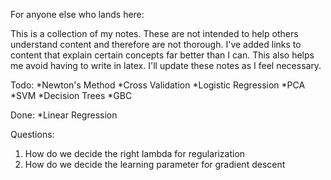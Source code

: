 For anyone else who lands here:

This is a collection of my notes. These are not intended to help others understand content and therefore are not thorough. I've added links to content that explain certain concepts far better than I can. This also helps me avoid having to write in latex. I'll update these notes as I feel necessary.

Todo:
*Newton's Method
*Cross Validation
*Logistic Regression
*PCA
*SVM
*Decision Trees
*GBC

Done:
*Linear Regression

Questions:
1. How do we decide the right lambda for regularization
2. How do we decide the learning parameter for gradient descent



